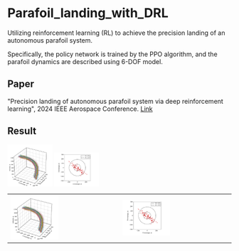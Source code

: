 # Parafoil_landing_with_DRL
Utilizing reinforcement learning (RL) to achieve the precision landing of an autonomous parafoil system.

Specifically, the policy network is trained by the PPO algorithm, and the parafoil dynamics are described using 6-DOF model.

## Paper
"Precision landing of autonomous parafoil system via deep reinforcement learning", 2024 IEEE Aerospace Conference. [Link](https://ieeexplore.ieee.org/document/10521056)

## Result
<img src="https://github.com/Ceaser626/Parafoil_landing_with_DRL/blob/main/figure/Figure_4a.png?raw=true" alt="Figure_4a" width="20%" style="display: inline-block;"/>
<img src="https://github.com/Ceaser626/Parafoil_landing_with_DRL/blob/main/figure/Figure_4b.png?raw=true" alt="Figure_4b" width="20%" style="display: inline-block;"/>

<div align="center">
  <table style="border: none;">
    <tr>
      <td><img src="https://github.com/Ceaser626/Parafoil_landing_with_DRL/blob/main/figure/Figure_4a.png?raw=true" alt="Figure_4a" width="45%" style="display: inline-block;"/></td>
      <td><img src="https://github.com/Ceaser626/Parafoil_landing_with_DRL/blob/main/figure/Figure_4b.png?raw=true" alt="Figure_4b" width="45%" style="display: inline-block;"/></td>
    </tr>
  </table>
</div>
